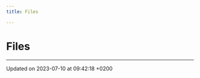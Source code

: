 ```yaml
---
title: Files

---
```


# Files








-------------------------------

Updated on 2023-07-10 at 09:42:18 +0200
